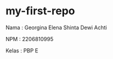 # my-first-repo

Nama    : Georgina Elena Shinta Dewi Achti

NPM     : 2206810995

Kelas   : PBP E

